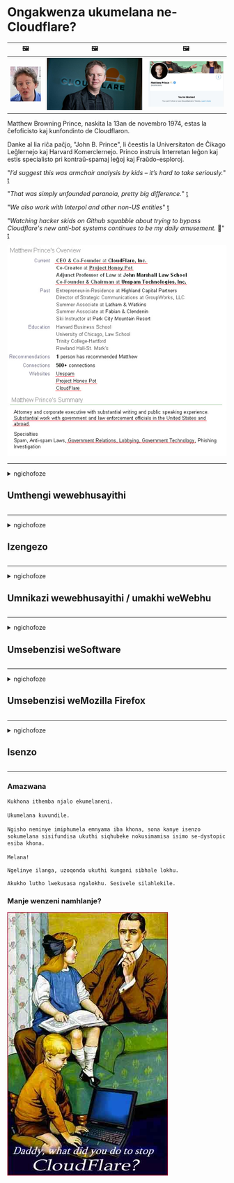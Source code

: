 # Ongakwenza ukumelana ne-Cloudflare?

| 🖼 | 🖼 | 🖼 |
| --- | --- | --- |
| ![](../image/matthew_prince_teen.jpg) | ![](../image/matthew_prince.jpg) | ![](../image/blockedbymatthewprince.jpg) |


Matthew Browning Prince, naskita la 13an de novembro 1974, estas la ĉefoficisto kaj kunfondinto de Cloudflaron.

Danke al lia riĉa paĉjo, "John B. Prince", li ĉeestis la Universitaton de Ĉikago Leĝlernejo kaj Harvard Komerclernejo.
Princo instruis Interretan leĝon kaj estis specialisto pri kontraŭ-spamaj leĝoj kaj Fraŭdo-esploroj.


"*I’d suggest this was armchair analysis by kids – it’s hard to take seriously.*" [t](https://www.theguardian.com/technology/2015/nov/19/cloudflare-accused-by-anonymous-helping-isis)

"*That was simply unfounded paranoia, pretty big difference.*"  [t](https://twitter.com/xxdesmus/status/992757936123359233)

"*We also work with Interpol and other non-US entities*" [t](https://twitter.com/eastdakota/status/1203028504184360960)

"*Watching hacker skids on Github squabble about trying to bypass Cloudflare's new anti-bot systems continues to be my daily amusement.* 🍿" [t](https://twitter.com/eastdakota/status/1273277839102656515)


![](../image/whoismp.jpg)

---


<details>
<summary>ngichofoze

## Umthengi wewebhusayithi
</summary>


- Uma iwebhusayithi oyithandayo isebenzisa i-Cloudflare, batshele ukuthi bangasebenzisi i-Cloudflare.
  - Ukukhala ezinkundleni zokuxhumana ezifana neFacebook, iReddit, iTwitter noma iMastodon akwenzi mehluko. [Izenzo zikhulu kakhulu kunama-hashtag.](https://twitter.com/phyzonloop/status/1274132092490862594)
  - Zama ukuxhumana nomnikazi wewebhusayithi uma ufuna ukuzenza ube wusizo.

[Kusho uCloudflare](https://github.com/Eloston/ungoogled-chromium/issues/783):
```
Sincoma ukuthi uxhumane nabaphathi ngezinsizakalo ezithile noma amasayithi ongena enkingeni ngawo futhi wabelane ngolwazi lwakho.
```

[Uma ungayiceli, umnikazi wewebhusayithi akayazi le nkinga.](../PEOPLE.md)

![](../image/liberapay.jpg)

[Isibonelo esiphumelelayo](https://counterpartytalk.org/t/turn-off-cloudflare-on-counterparty-co-plz/164/5).<br>
Unenkinga? [Phakamisa izwi lakho manje.](https://github.com/maraoz/maraoz.github.io/issues/1) Isibonelo esingezansi.

```
Usiza nje ukubhekwa kwezinkampani nokubhekwa kwabantu abaningi.
http://crimeflare.eu.org
```

```
Ikhasi lakho le-web lisensimini yangasese ehlukumeza ngasese i-CloudFlare.
http://crimeflare.eu.org
```

- Zinike isikhathi sokufunda inqubomgomo yobumfihlo yewebhusayithi.
  - uma iwebhusayithi ingemuva kweCloudflare noma iwebhusayithi isebenzisa izinsizakalo ezixhunywe ku-Cloudflare.

Kumele ichaze ukuthi yini i- "Cloudflare", bese icela imvume yokwabelana ngemininingwane yakho ne-Cloudflare. Ukwehluleka ukwenza lokho kuzoholela ekwephuleni ukwethembana futhi newebhusayithi okukhulunywa ngayo kufanele igwenywe.

[Isibonelo esamukelekile senqubomgomo yobumfihlo silapha](https://archive.is/bDlTz) ("Subprocessors" > "Entity Name")

```
Ngifunde inqubomgomo yakho yobumfihlo futhi angilitholi igama elithi Cloudflare.
Ngiyenqaba ukwaba idatha nawe uma uqhubeka nokuphakela idatha yami kuCloudflare.
http://crimeflare.eu.org
```

Lesi yisibonelo senqubomgomo yobumfihlo engenalo igama elithi Cloudflare.
[Liberland Jobs](https://archive.is/daKIr) [privacy policy](https://docsend.com/view/feiwyte):

![](../image/cfwontobey.jpg)

ICloudflare inenqubomgomo yayo yobumfihlo.
[I-Cloudflare ithanda abantu abenza ama-doxing.](https://www.reddit.com/r/GamerGhazi/comments/2s64fe/be_wary_reporting_to_cloudflare/)

Nasi isibonelo esihle sefomu lokubhalisa lewebhusayithi.
I-AFAIK, iwebhusayithi zero yenza lokhu. Ingabe uzobethemba?

```
Ngokuchofoza "Bhalisela i-XYZ", uyavumelana nemigomo yethu yesevisi nesitatimende sobumfihlo.
Uyavuma futhi ukwaba idatha yakho ne-Cloudflare futhi uyavuma nesitatimende sobumfihlo se-cloudflare.
Uma i-Cloudflare ivuza imininingwane yakho noma ingakuvumeli ukuthi uxhume kumaseva ethu, akulona iphutha lethu. [*]

[ Bhalisela ] [ angivumi ]
```
[*] [PEOPLE.md](../PEOPLE.md)


- Zama ukungasebenzisi insizakalo yabo. Khumbula ukuthi ubukwa yi-Cloudflare.
  - ["I'm in your TLS, sniffin' your passworz"](../image/iminurtls.jpg)

- Sesha enye iwebhusayithi. Kunezinye izindlela nethuba kwi-intanethi!

- Kholisa abangane bakho ukuthi basebenzise iTor nsuku zonke.
  - Ukungaziwa kufanele kube yindinganiso ye-intanethi evulekile!
  - [Qaphela ukuthi iphrojekthi yeTor ayithandi le phrojekthi.](../HISTORY.md)

</details>

------

<details>
<summary>ngichofoze

## Izengezo
</summary>

- Uma isiphequluli sakho kuyiFirefox, iTrows Browser, noma i-Ungoogled Chromium isebenzisa eyodwa yalezi ezingezo ezingezansi.
  - Uma ufuna ukufaka esinye isengezo esisha buza ngakho kuqala.


| Igama | Unjiniyela | Ukusekela | Ingavimba | Ungazisa | Chrome |
| -------- | -------- | -------- | -------- | -------- | -------- |
| [Bloku Cloudflaron MITM-Atakon](../subfiles/about.bcma.md) | #Addon | [ ? ](http://crimeflare.eu.org/) | **Yebo**     | **Yebo**     |  **Yebo** |
| [Ĉu ligoj estas vundeblaj al MITM-atako?](../subfiles/about.ismm.md) | #Addon | [ ? ](http://crimeflare.eu.org/) | Cha     | **Yebo**     |  **Yebo** |
| [Ĉu ĉi tiuj ligoj blokos Tor-uzanton?](../subfiles/about.isat.md) | #Addon | [ ? ](http://crimeflare.eu.org/) | Cha     | **Yebo**     |  **Yebo** |
| [Block Cloudflare MITM Attack](https://trac.torproject.org/projects/tor/attachment/ticket/24351/block_cloudflare_mitm_attack-1.0.14.1-an%2Bfx.xpi)<br>[**DELETED BY TOR PROJECT**](../HISTORY.md) | nullius | [ ? ](../tool/block_cloudflare_mitm_fx), [Link](http://crimeflare.eu.org/) | **Yebo**     | **Yebo**     |  Cha |
| [TPRB](http://sw.nnpaefp7pkadbxxkhz2agtbv2a4g5sgo2fbmv3i7czaua354334uqqad.onion/) | Sw | [ ? ](http://sw.nnpaefp7pkadbxxkhz2agtbv2a4g5sgo2fbmv3i7czaua354334uqqad.onion/) | **Yebo**     | **Yebo**     |  Cha |
| [Detect Cloudflare](https://addons.mozilla.org/en-US/firefox/addon/detect-cloudflare/) | Frank Otto | [ ? ](https://github.com/traktofon/cf-detect) | Cha     | **Yebo**     |  Cha |
| [True Sight](https://addons.mozilla.org/en-US/firefox/addon/detect-cloudflare-plus/) | claustromaniac | [ ? ](https://github.com/claustromaniac/detect-cloudflare-plus) | Cha     | **Yebo**     |  Cha |
| [Which Cloudflare datacenter am I visiting?](https://addons.mozilla.org/en-US/firefox/addon/cf-pop/) | 依云 | [ ? ](https://github.com/lilydjwg/cf-pop) | Cha     | **Yebo**     |  Cha |


- "Ama-Decentraleyes" angamisa ukuxhumeka ku- "CDNJS (Cloudflare)".
  - Ivimbela izicelo eziningi ukufinyelela amanethiwekhi, futhi isebenza amafayela endawo ukugcina amasayithi angaqhekezi.
  - Kuphendule unjiniyela: "[very concerning indeed](https://github.com/Synzvato/decentraleyes/issues/236#issuecomment-352049501)", "[widespread usage severely centralizes the web](https://github.com/Synzvato/decentraleyes/issues/251#issuecomment-366752049)"

- [Futhi ungasusa noma ungasethembi isitifiketi se-Cloudflare ku-Certificate Authority (CA) yakho.](https://www.ssl.com/how-to/remove-root-certificate-firefox/)

</details>

------

<details>
<summary>ngichofoze

## Umnikazi wewebhusayithi / umakhi weWebhu
</summary>


![](../image/word_cloudflarefree.jpg)

- Ungasebenzisi isisombululo se-Cloudflare, Isikhathi.
  - Ungenza okungcono kunalokho, akunjalo? [Nakhu ukuthi ungakususa kanjani okubhaliselwe kwe-Cloudflare, izinhlelo, izizinda, noma ama-akhawunti.](https://support.cloudflare.com/hc/en-us/articles/200167776-Removing-subscriptions-plans-domains-or-accounts)

| 🖼 | 🖼 |
| --- | --- |
| ![](../image/htmlalertcloudflare.jpg) | ![](../image/htmlalertcloudflare2.jpg) |

- Ufuna amakhasimende amaningi? Uyakwazi okufanele ukwenze. Ukusikisela "kungaphezulu komugqa".
  - [Sawubona, ubhale ukuthi "Sithatha ubumfihlo bakho ngokungathi sína" kepha ngithole "Iphutha 403 Ummeleli Ongaziwa Ongavunyelwe Ongavunyelwe".](https://it.slashdot.org/story/19/02/19/0033255/stop-saying-we-take-your-privacy-and-security-seriously) Kungani uvimba iTor Or VPN? Futhi kungani uvimba ama-imeyili wesikhashana?

![](../image/anonexist.jpg)

- Ukusebenzisa i-Cloudflare kuzokwandisa amathuba okuphela. Izivakashi azikwazi ukufinyelela kuwebhusayithi yakho uma iseva yakho iphansi noma i-Cloudflare iphansi.
  - [Ngabe ucabanga ukuthi iCloudflare ayikaze yehle?](https://www.ibtimes.com/cloudflare-down-not-working-sites-producing-504-gateway-timeout-errors-2618008) [Another](https://twitter.com/Jedduff/status/1097875615997399040) [sample](https://twitter.com/search?f=tweets&vertical=default&q=Cloudflare%20is%20having%20problems). [Need more](../PEOPLE.md)?

![](../image/cloudflareinternalerror.jpg)

- Usebenzisa i-Cloudflare ukwenza ummeleli wakho "wensizakalo ye-API", "iseva yokuvuselela isoftware" noma i- "RSS feed" kuzolimaza ikhasimende lakho. Ikhasimende likubizile lathi "Angisakwazi ukusebenzisa i-API yakho", futhi awazi ukuthi kwenzekani. I-Cloudflare ingavimba buthule ikhasimende lakho buthule. Ngabe ucabanga ukuthi kulungile?
  - Kunamakhasimende amaningi we-RSS reader ne-RSS reader online service. Kungani ushicilela okuphakelayo kwe-RSS uma ungavumeli abantu ukuthi babhalise?

![](../image/rssfeedovercf.jpg)

- Udinga isitifiketi se-HTTPS? Sebenzisa "Masibethele" noma vele uyithenge enkampanini ye-CA.

- Udinga iseva ye-DNS? Awukwazi ukusetha iseva yakho? Kanjani ngabo: [Hurricane Electric Free DNS](https://dns.he.net/), [Dyn.com](https://dyn.com/dns/), [1984 Hosting](https://www.1984hosting.com/), [Afraid.Org (Umlawuli susa i-akhawunti yakho uma usebenzisa i-TOR)](https://freedns.afraid.org/)
  - [Alternativoj al DNS](../subfiles/alternative.domaindns.md)

- Ufuna insizakalo yokubamba? Mahhala kuphela? Kanjani ngabo: [Onion Service](http://vww6ybal4bd7szmgncyruucpgfkqahzddi37ktceo3ah7ngmcopnpyyd.onion/en/security/network-security/tor/onionservices-best-practices), [Free Web Hosting Area](https://freewha.com/), [Autistici/Inventati Web Site Hosting](https://www.autinv5q6en4gpf4.onion/services/website), [Github Pages](https://pages.github.com/), [Surge](https://surge.sh/)
  - [Ezinye izindlela zokusebenzisa i-Cloudflare](../subfiles/alternative.cloudflare.md)

- Ingabe usebenzisa i- "cloudflare-ipfs.com"? [Uyazi ukuthi i-Cloudflare IPFS ayilungile?](../PEOPLE.md)

- Faka i-Web Application Firewall efana ne-OWASP neFail2Ban kuseva yakho bese uyilungiselela kahle.
  - Ukuvimba iTor akusona isixazululo. Musa ukujezisa wonke umuntu ngenxa yabasebenzisi abancane ababi.

- Qondisa kabusha noma uvimbele abasebenzisi be- "Cloudflare Warp" ekufinyeleleni kuwebhusayithi yakho. Futhi nikeza isizathu uma ukwazi.

> Uhlu lwe-IP: "[Amabanga we-IP wamanje we-Cloudflare](cloudflare_inc/)"

> A: Vimba nje

```
server {
...
deny 173.245.48.0/20;
deny 103.21.244.0/22;
deny 103.22.200.0/22;
deny 103.31.4.0/22;
deny 141.101.64.0/18;
deny 108.162.192.0/18;
deny 190.93.240.0/20;
deny 188.114.96.0/20;
deny 197.234.240.0/22;
deny 198.41.128.0/17;
deny 162.158.0.0/15;
deny 104.16.0.0/12;
deny 172.64.0.0/13;
deny 131.0.72.0/22;
deny 2400:cb00::/32;
deny 2606:4700::/32;
deny 2803:f800::/32;
deny 2405:b500::/32;
deny 2405:8100::/32;
deny 2a06:98c0::/29;
deny 2c0f:f248::/32;
...
}
```

> B: Qondisa kabusha ekhasini lezexwayiso

```
http {
...
geo $iscf {
default 0;
173.245.48.0/20 1;
103.21.244.0/22 1;
103.22.200.0/22 1;
103.31.4.0/22 1;
141.101.64.0/18 1;
108.162.192.0/18 1;
190.93.240.0/20 1;
188.114.96.0/20 1;
197.234.240.0/22 1;
198.41.128.0/17 1;
162.158.0.0/15 1;
104.16.0.0/12 1;
172.64.0.0/13 1;
131.0.72.0/22 1;
2400:cb00::/32 1;
2606:4700::/32 1;
2803:f800::/32 1;
2405:b500::/32 1;
2405:8100::/32 1;
2a06:98c0::/29 1;
2c0f:f248::/32 1;
}
...
}

server {
...
if ($iscf) {rewrite ^ https://example.com/cfwsorry.php;}
...
}

<?php
header('HTTP/1.1 406 Not Acceptable');
echo <<<CLOUDFLARED
Thank you for visiting ourwebsite.com!<br />
We are sorry, but we can't serve you because your connection is being intercepted by Cloudflare.<br />
Please read http://crimeflare.eu.org for more information.<br />
CLOUDFLARED;
die();
```

- Setha i-Tor Onion Service noma i-I2P insite uma ukholelwa kwinkululeko futhi wamukela abasebenzisi abangaziwa.

- Cela izeluleko kwabanye o-opharetha be-Clearnet / Tor futhi wenze abangane abangaziwa!

</details>

------

<details>
<summary>ngichofoze

## Umsebenzisi weSoftware
</summary>


- I-Discord isebenzisa i-CloudFlare. Ezinye izindlela? Sincoma [**Briar** (Android)](https://f-droid.org/en/packages/org.briarproject.briar.android/), [Ricochet (PC)](https://ricochet.im/), [Tox + Tor (Android/PC)](https://tox.chat/download.html)
  - I-Briar ifaka i-Tor daemon ngakho-ke akudingeki ukuthi ufake i-Orbot.
  - Abathuthukisi be-Qwtch, Ubumfihlo Ovulekile, kususwe iphrojekthi ye-stop_cloudflare kwisevisi yabo ye-git ngaphandle kwesaziso.

- Uma usebenzisa i-Debian GNU / Linux, noma okunye okuphuma kukho, bhalisa: [bug #831835](https://bugs.debian.org/cgi-bin/bugreport.cgi?bug=831835). Futhi uma ukwazi, siza ukuqinisekisa isihenqo, futhi usize umlondolozi afinyelele esiphethweni esifanele sokuthi kufanele samukelwe yini.

- Ngaso sonke isikhathi ncoma lezi ziphequluli.

| Igama | Unjiniyela | Ukusekela | Beka amazwana |
| -------- | -------- | -------- | -------- |
| [Ungoogled-Chromium](https://ungoogled-software.github.io/ungoogled-chromium-binaries/) | Eloston | [ ? ](https://github.com/Eloston/ungoogled-chromium) | PC (Win, Mac, Linux)  _!Tor_ |
| [Bromite](https://www.bromite.org/fdroid) | Bromite | [ ? ](https://github.com/bromite/bromite/issues) | Android  _!Tor_ |
| [Tor Browser](https://www.torproject.org/download/) | Tor Project | [ ? ](https://support.torproject.org/) | PC (Win, Mac, Linux)  _Tor_|
| [Tor Browser Android](https://www.torproject.org/download/) | Tor Project | [ ? ](https://support.torproject.org/) | Android  _Tor_|
| [Onion Browser](https://itunes.apple.com/us/app/onion-browser/id519296448?mt=8) | Mike Tigas | [ ? ](https://github.com/OnionBrowser/OnionBrowser/issues) | Apple iOS  _Tor_|
| [GNU/Icecat](https://www.gnu.org/software/gnuzilla/) | GNU | [ ? ](https://www.gnu.org/software/gnuzilla/) | PC (Linux) |
| [IceCatMobile](https://f-droid.org/en/packages/org.gnu.icecat/) | GNU | [ ? ](https://lists.gnu.org/mailman/listinfo/bug-gnuzilla) | Android |
| [Iridium Browser](https://iridiumbrowser.de/about/) | Iridium | [ ? ](https://github.com/iridium-browser/iridium-browser/) | PC (Win, Mac, Linux, OpenBSD) |


Ubumfihlo besinye isoftware abuphelele. Lokhu akusho ukuthi isiphequluli se-Tor "siphelele".
Akukho okuphephile okungu-100% noma okungu-100% kwi-inthanethi nakubuchwepheshe.

- Awufuni ukusebenzisa iTor? Ungasebenzisa noma isiphi isiphequluli ngeTor daemon.
  - [Qaphela ukuthi iphrojekthi yeTor ayikuthandi lokhu.](https://support.torproject.org/tbb/tbb-9/) Sebenzisa i-Tor Browser uma ukwazi ukwenza kanjalo.
- [Ungayisebenzisa kanjani i-Chromium nge-Tor](../subfiles/chromium_tor.md)


Masikhulume ngobumfihlo besinye isoftware.

- [Uma udinga ngempela ukusebenzisa iFirefox, khetha u- "Firefox ESR".](https://www.mozilla.org/en-US/firefox/organizations/)
  - [IFirefox - I-Spyware Watchdog](https://spyware.neocities.org/articles/firefox.html)
  - [IFirefox iyayilahla inkululeko yokukhuluma, iyayinqabela inkulumo ekhululekile](https://web.archive.org/web/20200423010026/https://reclaimthenet.org/firefox-rejects-free-speech-bans-free-speech-commenting-plugin-dissenter-from-its-extensions-gallery/)
  - ["Amavoti aphansi ayi-100. Kubukeka sengathi ucela inkampani yesoftware ukuthi inamathele ku ... isoftware imane kakhulu kulezi zinsuku."](https://old.reddit.com/r/firefox/comments/gutdiw/weve_got_work_to_do_the_mozilla_blog/fslbbb6/)
  - [Uh, kungani iFirefox ingikhombisa izixhumanisi ezixhasiwe kubha yami ye-URL?](https://www.reddit.com/r/firefox/comments/jybx2w/uh_why_is_firefox_showing_me_sponsored_links_in/)
  - [IMozilla - uDeveli Omuntu](https://digdeeper.neocities.org/ghost/mozilla.html)

- [Khumbula, iMozilla isebenzisa insiza ye-Cloudflare.](https://www.robtex.com/dns-lookup/www.mozilla.org) [Basebenzisa futhi insizakalo ye-Cloudflare's DNS kumkhiqizo wabo.](https://www.theregister.co.uk/2018/03/21/mozilla_testing_dns_encryption/)

- [IMozilla inqabe ngokusemthethweni leli thikithi.](https://bugzilla.mozilla.org/show_bug.cgi?id=1426618)

- [IFirefox Focus ihlaya.](https://github.com/mozilla-mobile/focus-android/issues/1743) [Bathembise ukucisha i-telemetry kodwa bayishintsha.](https://github.com/mozilla-mobile/focus-android/issues/4210)

- [Umthuthukisi wePaleMoon / Basilisk uthanda iCloudflare.](https://github.com/mozilla-mobile/focus-android/issues/1743#issuecomment-345993097)
  - [IPale Moon's Archive Server ingene ngokugqekeza futhi isabalalise i-malware izinyanga eziyi-18](https://www.reddit.com/r/privacytoolsIO/comments/cc808y/pale_moons_archive_server_hacked_and_spread/)
  - Uyabazonda nabasebenzisi beTor - "[Makube nobutha maqondana noTor. Ngicabanga ukuthi amasayithi amaningi kufanele abe nobutha maqondana noTor uma kubhekwa isici salo sokuhlukumeza esiphakeme kakhulu.](https://github.com/yacy/yacy_search_server/issues/314#issuecomment-565932097)"

- [I-Waterfox inenkinga enkulu "yezingcingo zasekhaya"](https://spyware.neocities.org/articles/waterfox.html)

- [I-Google Chrome iyinhloli.](https://www.gnu.org/proprietary/malware-google.en.html)
  - [I-Google iphrinta umsebenzi wakho.](https://spyware.neocities.org/articles/chrome.html)

- [I-SRWare Iron yenza amafoni amaningi kakhulu ukuxhumana ekhaya.](https://spyware.neocities.org/articles/iron.html) Iphinde ixhumeke kuzizinda ze-google.

- [Isigcini seBrave Browser whitelist Facebook / Twitter trackers.](https://www.bleepingcomputer.com/news/security/facebook-twitter-trackers-whitelisted-by-brave-browser/)
  - [Nazi ezinye izingqinamba.](https://spyware.neocities.org/articles/brave.html)
  - [ubunikazi bokuhambisana kwe-binance](https://twitter.com/cryptonator1337/status/1269594587716374528)

- [IMicrosoft Edge ivumela iFacebook ukuthi isebenzise iFlash code ngemuva kwabasebenzisi.](https://www.zdnet.com/article/microsoft-edge-lets-facebook-run-flash-code-behind-users-backs/)

- [UVivaldi akabuhloniphi ubumfihlo bakho.](https://spyware.neocities.org/articles/vivaldi.html)

- [Izinga le-spyware le-Opera: Kuphezulu kakhulu](https://spyware.neocities.org/articles/opera.html)

- Apple iOS: [Akufanele usebenzise i-iOS nhlobo, ikakhulukazi ngoba iyi-malware.](https://www.gnu.org/proprietary/malware-apple.html)

Ngakho-ke sincoma itafula elingenhla kuphela. Akukho okunye.

</details>

------

<details>
<summary>ngichofoze

## Umsebenzisi weMozilla Firefox
</summary>


- I- "Firefox Nightly" izothumela imininingwane yezinga lokususa iphutha kumaseva eMozilla ngaphandle kwendlela yokuphuma.
  - [Amaseva eMozilla akhazimula nge-Cloudflare](https://www.digwebinterface.com/?hostnames=www.mozilla.org%0D%0Amozilla.cloudflare-dns.com&type=&ns=resolver&useresolver=8.8.4.4&nameservers=)

- Kungenzeka kuvinjelwe iFirefox ukuxhuma kumaseva eMozilla.
  - [Umhlahlandlela wezifanekiso zenqubomgomo kaMozilla](https://github.com/mozilla/policy-templates/blob/master/README.md)
  - Hlala wazi ukuthi lobu buqili bungayeka ukusebenza kunguqulo yakamuva ngoba iMozilla ithanda ukuzenza mhlophe.
  - Sebenzisa isihlungi se-firewall ne-DNS ukuvimba ngokuphelele.

"`/distribution/policies.json`"

>     "WebsiteFilter": {
> 		"Block": [
> 		"*://*.mozilla.com/*",
> 		"*://*.mozilla.net/*",
> 		"*://*.mozilla.org/*",
> 		"*://webcompat.com/*",
> 		"*://*.firefox.com/*",
> 		"*://*.thunderbird.net/*",
> 		"*://*.cloudflare.com/*"
> 		]
>     },


- ~~Bika isiphazamisi ku-tracker ye-mozilla, ubatshele ukuthi bangasebenzisi i-Cloudflare.~~ Kube khona umbiko wesiphazamisi ku-bugzilla. Abantu abaningi bathumele ukukhathazeka kwabo, kepha isiphazamisi sifihliwe ngumlawuli ku-2018.

- Ungakhubaza i-DoH kuFirefox.
  - [Shintsha umhlinzeki we-DNS ozenzakalelayo we-firefox](../subfiles/change-firefox-dns.md)

![](../image/firefoxdns.jpg)

- [Uma ungathanda ukusebenzisa i-non-ISP DNS, cabanga ukusebenzisa insiza ye-OpenNIC Tier2 DNS noma yiziphi izinsizakalo ezingezona eze-Cloudflare DNS.](https://wiki.opennic.org/start)
![](../image/opennic.jpg)
  - Vimba i-Cloudflare nge-DNS. [Crimeflare DNS](../subfiles/service.publicdns.md)

- Ungasebenzisa iTor njengesisombululo se-DNS. [Uma ungeyena uchwepheshe weTor, buza umbuzo lapha.](https://tor.stackexchange.com/)

> **Kanjani?**
> 1. Landa iTor bese uyifaka kukhompyutha yakho.
> 2. Faka lo mugqa kufayela le- "torrc".
> DNSPort 127.0.0.1:53
> 3. Qala kabusha iTor.
> 4. Setha iseva ye-DNS yekhompyutha yakho ibe yi- "127.0.0.1".

</details>

------

<details>
<summary>ngichofoze

## Isenzo
</summary>


- Tshela abanye abaseduze kwakho ngobungozi be-Cloudflare.

- [Siza ukuthuthukisa lokhu kugcinwa.](http://crimeflare.eu.org)
  - Kokubili uhlu, izimpikiswano eziphikisana nalo nemininingwane.

- [Bhala futhi wenze esidlangalaleni lapho izinto zingahambi kahle khona nge-Cloudflare (nezinkampani ezifanayo), uqiniseke ukuthi uyasho leli khosombe lapho wenza kanjalo](http://crimeflare.eu.org) :)

- Thola abantu abaningi abasebenzisa iTor ngokwakhona ukuze bakwazi ukuzwa iwebhu ngokombono wezingxenye ezahlukahlukene zomhlaba.

- Qalisa amaqembu, ezinkundleni zokuxhumana nasemeatpace, okunikezelwe ukukhulula umhlaba kusuka eCloudflare.

- Lapho kufanele khona, xhumanisa nala maqembu akule ndawo yokugcina - lokhu kungaba yindawo yokuxhumanisa ukusebenza ngokubambisana njengamaqembu.

- [Qala ihhoko elinganikeza okunye okunenjongo okungeyona yenkampani ku-Cloudflare.](../subfiles/alternative.cloudflare.md)

- Sazise nganoma iziphi ezinye izindlela zokusiza okungenani ukuhlinzeka ngokuzivikela okungamatshe amaningi ku-Cloudflare.

- Uma uyikhasimende le-Cloudflare, setha izilungiselelo zakho zobumfihlo, bese ulinda ukuthi bazephule.
  - [Bese uwaletha ngaphansi kwamacala okwephula ubumfihlo ogaxekile / wobumfihlo.](https://twitter.com/thexpaw/status/1108424723233419264)

- Uma use-United States of America futhi iwebhusayithi okukhulunywa ngayo yibhange noma i-accountant, zama ukuletha ingcindezi yezomthetho ngaphansi kwe-Gramm – Leach – Bliley Act, noma abaseMelika abane-DIsabilities Act bese ubika kithi ukuthi ufinyelela kude kangakanani .

- Uma ngabe iwebhusayithi iyisiza sikahulumeni, zama ukuletha ingcindezi yezomthetho ngaphansi kokuchitshiyelwa kokuqala komthethosisekelo wase-US.

- Uma uyisakhamuzi se-EU, xhumana newebhusayithi ukuthumela imininingwane yakho yangasese ngaphansi koMthethonqubo Wokuvikelwa Kwemininingwane Jikelele. Uma benqaba ukukunikeza imininingwane yakho, lokho kungukwephula umthetho.

- Izinkampani ezithi zinikeza usizo kuwebhusayithi yazo zama ukuzibika "njengokukhangisa okungelona iqiniso" ezinhlanganweni zokuvikela abathengi kanye ne-BBB. Amawebhusayithi e-Cloudflare asetshenziswa amaseva we-Cloudflare.

- [I-ITU iphakamisa ngokwesimo sase-US ukuthi i-Cloudflare isiqala ukuba mkhulu ngokwanele ukuthi umthetho we-antitrust ungabekwa phezu kwabo.](https://www.itu.int/en/ITU-T/Workshops-and-Seminars/20181218/Documents/Geoff_Huston_Presentation.pdf)

- Kucatshangwa ukuthi inguqulo 4 ye-GNU GPL ingafaka umbandela ophikisana nokugcina ikhodi yomthombo ngemuva kwensizakalo enjalo, edinga zonke izinhlelo ze-GPLv4 nezinhlelo zakamuva ukuthi okungenani ikhodi yomthombo ifinyeleleke ngendlela engenabandlululo kubasebenzisi beTor.

- [Se vi uzas Mastodon bonvolu sekvi la konton Mitigator](../subfiles/service.altlink.md).

</details>

------

### Amazwana

```
Kukhona ithemba njalo ekumelaneni.

Ukumelana kuvundile.

Ngisho neminye imiphumela emnyama iba khona, sona kanye isenzo sokumelana sisifundisa ukuthi siqhubeke nokusimamisa isimo se-dystopic esiba khona.

Melana!
```

```
Ngelinye ilanga, uzoqonda ukuthi kungani sibhale lokhu.
```

```
Akukho lutho lwekusasa ngalokhu. Sesivele silahlekile.
```

### Manje wenzeni namhlanje?


![](../image/stopcf.jpg)
